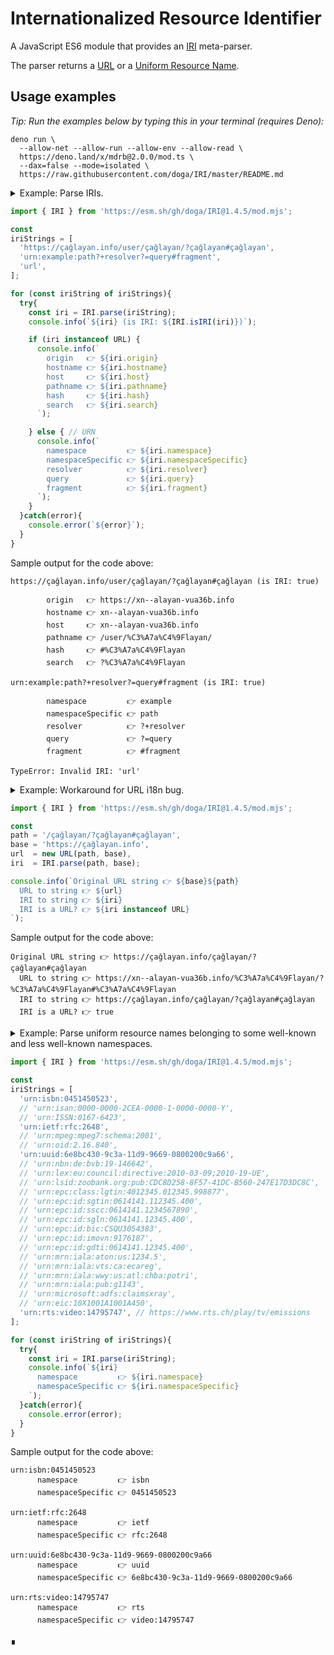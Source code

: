 # Internationalized Resource Identifier

A JavaScript ES6 module that provides an [IRI](https://en.wikipedia.org/wiki/Internationalized_Resource_Identifier)  meta-parser.

The parser returns a [URL](https://developer.mozilla.org/en-US/docs/Web/API/URL) or a [Uniform Resource Name](https://en.wikipedia.org/wiki/Uniform_Resource_Name).

## Usage examples

_Tip: Run the examples below by typing this in your terminal (requires Deno):_

```shell
deno run \
  --allow-net --allow-run --allow-env --allow-read \
  https://deno.land/x/mdrb@2.0.0/mod.ts \
  --dax=false --mode=isolated \
  https://raw.githubusercontent.com/doga/IRI/master/README.md
```

<details data-mdrb>
<summary>Example: Parse IRIs.</summary>

<pre>
description = '''
Running this example is safe, it will not read or write anything to your filesystem.
'''
</pre>
</details>

```javascript
import { IRI } from 'https://esm.sh/gh/doga/IRI@1.4.5/mod.mjs';

const
iriStrings = [
  'https://çağlayan.info/user/çağlayan/?çağlayan#çağlayan',
  'urn:example:path?+resolver?=query#fragment',
  'url',
];

for (const iriString of iriStrings){
  try{
    const iri = IRI.parse(iriString);
    console.info(`${iri} (is IRI: ${IRI.isIRI(iri)})`);

    if (iri instanceof URL) {
      console.info(`
        origin   👉 ${iri.origin}
        hostname 👉 ${iri.hostname}
        host     👉 ${iri.host}
        pathname 👉 ${iri.pathname}
        hash     👉 ${iri.hash}
        search   👉 ${iri.search}
      `);

    } else { // URN
      console.info(`
        namespace         👉 ${iri.namespace}
        namespaceSpecific 👉 ${iri.namespaceSpecific}
        resolver          👉 ${iri.resolver}
        query             👉 ${iri.query}
        fragment          👉 ${iri.fragment}
      `);
    }
  }catch(error){
    console.error(`${error}`);
  }
}
```

Sample output for the code above:

```text
https://çağlayan.info/user/çağlayan/?çağlayan#çağlayan (is IRI: true)

        origin   👉 https://xn--alayan-vua36b.info
        hostname 👉 xn--alayan-vua36b.info
        host     👉 xn--alayan-vua36b.info
        pathname 👉 /user/%C3%A7a%C4%9Flayan/
        hash     👉 #%C3%A7a%C4%9Flayan
        search   👉 ?%C3%A7a%C4%9Flayan

urn:example:path?+resolver?=query#fragment (is IRI: true)

        namespace         👉 example
        namespaceSpecific 👉 path
        resolver          👉 ?+resolver
        query             👉 ?=query
        fragment          👉 #fragment

TypeError: Invalid IRI: 'url'
```

<details data-mdrb>
<summary>Example: Workaround for URL i18n bug.</summary>

<pre>
description = '''
Running this example is safe, it will not read or write anything to your filesystem.
'''
</pre>
</details>

```javascript
import { IRI } from 'https://esm.sh/gh/doga/IRI@1.4.5/mod.mjs';

const
path = '/çağlayan/?çağlayan#çağlayan',
base = 'https://çağlayan.info',
url  = new URL(path, base),
iri  = IRI.parse(path, base);

console.info(`Original URL string 👉 ${base}${path}
  URL to string 👉 ${url}
  IRI to string 👉 ${iri}
  IRI is a URL? 👉 ${iri instanceof URL}
`);
```

Sample output for the code above:

```text
Original URL string 👉 https://çağlayan.info/çağlayan/?çağlayan#çağlayan
  URL to string 👉 https://xn--alayan-vua36b.info/%C3%A7a%C4%9Flayan/?%C3%A7a%C4%9Flayan#%C3%A7a%C4%9Flayan
  IRI to string 👉 https://çağlayan.info/çağlayan/?çağlayan#çağlayan
  IRI is a URL? 👉 true
```

<details data-mdrb>
<summary>Example: Parse uniform resource names belonging to some well-known and less well-known namespaces.</summary>

<pre>
description = '''
Running this example is safe, it will not read or write anything to your filesystem.
'''
</pre>
</details>

```javascript
import { IRI } from 'https://esm.sh/gh/doga/IRI@1.4.5/mod.mjs';

const
iriStrings = [
  'urn:isbn:0451450523',
  // 'urn:isan:0000-0000-2CEA-0000-1-0000-0000-Y',
  // 'urn:ISSN:0167-6423',
  'urn:ietf:rfc:2648',
  // 'urn:mpeg:mpeg7:schema:2001',
  // 'urn:oid:2.16.840',
  'urn:uuid:6e8bc430-9c3a-11d9-9669-0800200c9a66',
  // 'urn:nbn:de:bvb:19-146642',
  // 'urn:lex:eu:council:directive:2010-03-09;2010-19-UE',
  // 'urn:lsid:zoobank.org:pub:CDC8D258-8F57-41DC-B560-247E17D3DC8C',
  // 'urn:epc:class:lgtin:4012345.012345.998877',
  // 'urn:epc:id:sgtin:0614141.112345.400',
  // 'urn:epc:id:sscc:0614141.1234567890',
  // 'urn:epc:id:sgln:0614141.12345.400',
  // 'urn:epc:id:bic:CSQU3054383',
  // 'urn:epc:id:imovn:9176187',
  // 'urn:epc:id:gdti:0614141.12345.400',
  // 'urn:mrn:iala:aton:us:1234.5',
  // 'urn:mrn:iala:vts:ca:ecareg',
  // 'urn:mrn:iala:wwy:us:atl:chba:potri',
  // 'urn:mrn:iala:pub:g1143',
  // 'urn:microsoft:adfs:claimsxray',
  // 'urn:eic:10X1001A1001A450',
  'urn:rts:video:14795747', // https://www.rts.ch/play/tv/emissions
];

for (const iriString of iriStrings){
  try{
    const iri = IRI.parse(iriString);
    console.info(`${iri}
      namespace         👉 ${iri.namespace}
      namespaceSpecific 👉 ${iri.namespaceSpecific}
    `);
  }catch(error){
    console.error(error);
  }
}
```

Sample output for the code above:

```text
urn:isbn:0451450523
      namespace         👉 isbn
      namespaceSpecific 👉 0451450523

urn:ietf:rfc:2648
      namespace         👉 ietf
      namespaceSpecific 👉 rfc:2648

urn:uuid:6e8bc430-9c3a-11d9-9669-0800200c9a66
      namespace         👉 uuid
      namespaceSpecific 👉 6e8bc430-9c3a-11d9-9669-0800200c9a66

urn:rts:video:14795747
      namespace         👉 rts
      namespaceSpecific 👉 video:14795747
```

∎
